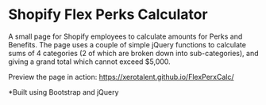 # Shopify Flex Perks Calculator
A small page for Shopify employees to calculate amounts for Perks and Benefits. The page uses a couple of simple jQuery functions to calculate sums of 4 categories (2 of which are broken down into sub-categories), and giving a grand total which cannot exceed $5,000.


Preview the page in action: https://xerotalent.github.io/FlexPerxCalc/

*Built using Bootstrap and jQuery

